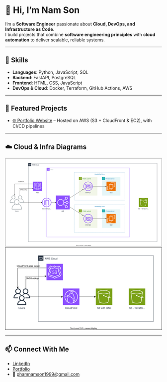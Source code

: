 # 👋 Hi, I’m Nam Son

I’m a **Software Engineer** passionate about **Cloud, DevOps, and Infrastructure as Code**.  
I build projects that combine **software engineering principles** with **cloud automation** to deliver scalable, reliable systems.  

---

## 🚀 Skills
- **Languages**: Python, JavaScript, SQL  
- **Backend**: FastAPI, PostgreSQL  
- **Frontend**: HTML, CSS, JavaScript  
- **DevOps & Cloud**: Docker, Terraform, GitHub Actions, AWS  

---

## 📂 Featured Projects
- [🌐 Portfolio Website](https://github.com/PhamNamSon/portfolio) – Hosted on AWS (S3 + CloudFront & EC2), with CI/CD pipelines

---

## ☁️ Cloud & Infra Diagrams
![EC2 Infra](https://raw.githubusercontent.com/PhamNamSon/portfolio/main/app/assets/EC2.svg)
![S3 Infra](https://raw.githubusercontent.com/PhamNamSon/portfolio/main/app/assets/S3.svg)

---

## 📫 Connect With Me
- [LinkedIn](https://www.linkedin.com/in/nam-son-pham/)  
- [Portfolio](https://namson.io)  
- 📧 phamnamson1999@gmail.com
